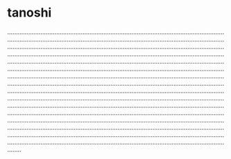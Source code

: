 # tanoshi
........................................................................................................................................................................................................................................................................................................................................................................................................................................................................................................................................................................................................................................................................................................................................................................................................................................................................................................................................................................................................................................................................................................................................................................................................................................................................................................................................................................................................................................................................................................................................................................................................................................................................................................................................................................................................................................................................................................................................................................................................................................................................